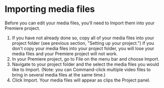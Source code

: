 # Importing media files

Before you can edit your media files, you’ll need to Import them into your Premiere project.

1. If you have not already done so, copy all of your media files into your project folder (see previous section, "Setting up your project.") If you don't copy your media files into your project folder, you will lose your media files and your Premiere project will not work.
2. In your Premiere project, go to File on the menu bar and choose Import.
3. Navigate to your project folder and the select the media files you would like to Import. \(Note: you can Command-click multiple video files to bring in several media files at the same time.\)
4. Click Import. Your media files will appear as clips the Project panel.

